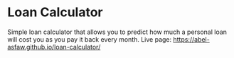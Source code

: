 # Loan Calculator #
Simple loan calculator that allows you to predict how much a personal loan will cost you as you pay it back every month.
Live page: https://abel-asfaw.github.io/loan-calculator/
